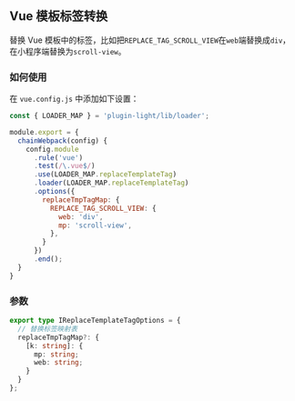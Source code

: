## Vue 模板标签转换

替换 Vue 模板中的标签，比如把`REPLACE_TAG_SCROLL_VIEW`在`web`端替换成`div`，在小程序端替换为`scroll-view`。


### 如何使用

在 `vue.config.js` 中添加如下设置：

```js
const { LOADER_MAP } = 'plugin-light/lib/loader';

module.export = {
  chainWebpack(config) {
    config.module
      .rule('vue')
      .test(/\.vue$/)
      .use(LOADER_MAP.replaceTemplateTag)
      .loader(LOADER_MAP.replaceTemplateTag)
      .options({
        replaceTmpTagMap: {
          REPLACE_TAG_SCROLL_VIEW: {
            web: 'div',
            mp: 'scroll-view',
          },
        }
      })
      .end();
  }
}
```

### 参数

```ts
export type IReplaceTemplateTagOptions = {
  // 替换标签映射表
  replaceTmpTagMap?: {
    [k: string]: {
      mp: string;
      web: string;
    }
  }
};
```
